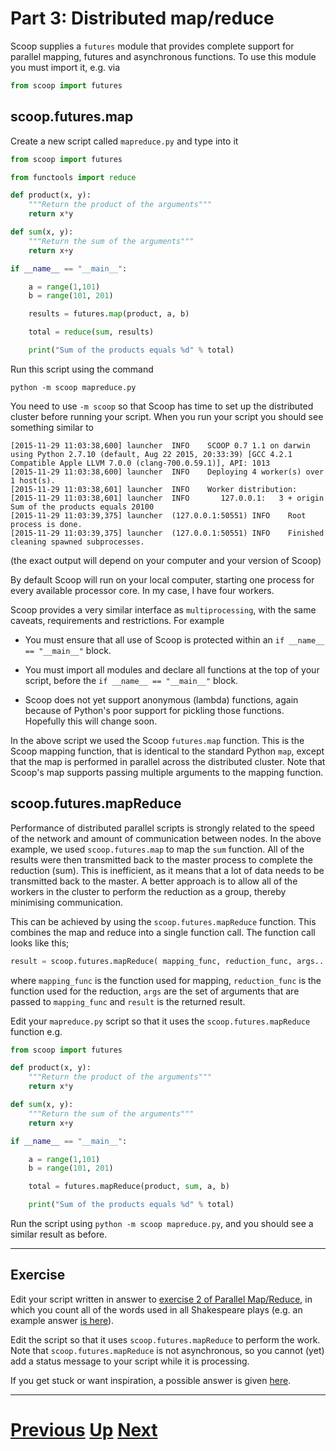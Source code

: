 
# Part 3: Distributed map/reduce

Scoop supplies a `futures` module that provides complete support 
for parallel mapping, futures and asynchronous functions. To
use this module you must import it, e.g. via

```python
from scoop import futures
```

## scoop.futures.map

Create a new script called `mapreduce.py` and type into it

```python
from scoop import futures

from functools import reduce

def product(x, y):
    """Return the product of the arguments"""
    return x*y

def sum(x, y):
    """Return the sum of the arguments"""
    return x+y

if __name__ == "__main__":

    a = range(1,101)
    b = range(101, 201)

    results = futures.map(product, a, b)

    total = reduce(sum, results)

    print("Sum of the products equals %d" % total)
```

Run this script using the command

```
python -m scoop mapreduce.py
```

You need to use `-m scoop` so that Scoop has time to set up
the distributed cluster before running your script. When you
run your script you should see something similar to

```
[2015-11-29 11:03:38,600] launcher  INFO    SCOOP 0.7 1.1 on darwin using Python 2.7.10 (default, Aug 22 2015, 20:33:39) [GCC 4.2.1 Compatible Apple LLVM 7.0.0 (clang-700.0.59.1)], API: 1013
[2015-11-29 11:03:38,600] launcher  INFO    Deploying 4 worker(s) over 1 host(s).
[2015-11-29 11:03:38,601] launcher  INFO    Worker distribution: 
[2015-11-29 11:03:38,601] launcher  INFO       127.0.0.1:	3 + origin
Sum of the products equals 20100
[2015-11-29 11:03:39,375] launcher  (127.0.0.1:50551) INFO    Root process is done.
[2015-11-29 11:03:39,375] launcher  (127.0.0.1:50551) INFO    Finished cleaning spawned subprocesses.
```

(the exact output will depend on your computer and your version of Scoop)

By default Scoop will run on your local computer, starting one process
for every available processor core. In my case, I have four workers.

Scoop provides a very similar interface as `multiprocessing`, with the same caveats,
requirements and restrictions. For example

* You must ensure that all use of Scoop is protected within an `if __name__ == "__main__"`
block.

* You must import all modules and declare all functions at the top of your script,
before the `if __name__ == "__main__"` block.

* Scoop does not yet support anonymous (lambda) functions, again because of
Python's poor support for pickling those functions. Hopefully this will change soon.

In the above script we used the Scoop `futures.map` function. 
This is the Scoop mapping function, that is identical to the 
standard Python `map`, except that the map is performed in parallel across the 
distributed cluster. Note that Scoop's map supports passing multiple arguments
to the mapping function.

## scoop.futures.mapReduce

Performance of distributed parallel scripts is strongly related to the speed of the
network and amount of communication between nodes. In the above example, we used
`scoop.futures.map` to map the `sum` function. All of the results were then
transmitted back to the master process to complete the reduction (sum). This
is inefficient, as it means that a lot of data needs to be transmitted back to 
the master. A better approach is to allow all of the workers in the cluster to
perform the reduction as a group, thereby minimising communication.

This can be achieved by using the `scoop.futures.mapReduce` function. This
combines the map and reduce into a single function call. The function call
looks like this;

```python
result = scoop.futures.mapReduce( mapping_func, reduction_func, args... )
```

where `mapping_func` is the function used for mapping, `reduction_func`
is the function used for the reduction, `args` are the set of arguments
that are passed to `mapping_func` and `result` is the returned result.

Edit your `mapreduce.py` script so that it uses the `scoop.futures.mapReduce`
function e.g.

```python
from scoop import futures

def product(x, y):
    """Return the product of the arguments"""
    return x*y

def sum(x, y):
    """Return the sum of the arguments"""
    return x+y

if __name__ == "__main__":

    a = range(1,101)
    b = range(101, 201)

    total = futures.mapReduce(product, sum, a, b)

    print("Sum of the products equals %d" % total)
```

Run the script using `python -m scoop mapreduce.py`, and you should 
see a similar result as before.

***

## Exercise

Edit your script written in answer to 
[exercise 2 of Parallel Map/Reduce](mapreduce_part2.md),
in which you count all of the words used in all
Shakespeare plays (e.g. an example answer 
[is here](mapreduce2_answer2.md)).

Edit the script so that it uses `scoop.futures.mapReduce`
to perform the work. Note that `scoop.futures.mapReduce`
is not asynchronous, so you cannot (yet) add a status
message to your script while it is processing.

If you get stuck or want inspiration, a possible
answer is given [here](mapreduce3_answer1.md).

***

# [Previous](scoop.md) [Up](part3.md) [Next](cluster.md) 
